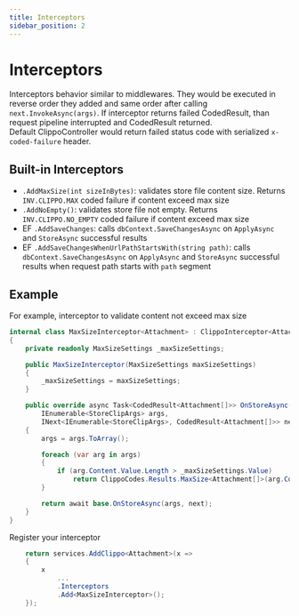 ```yaml
---
title: Interceptors
sidebar_position: 2
---
```


# Interceptors
Interceptors behavior similar to middlewares. They would be executed
in reverse order they added and same order after calling `next.InvokeAsync(args)`.
If interceptor returns failed CodedResult, than request pipeline interrupted and CodedResult returned.  
Default ClippoController would return failed status code with serialized `x-coded-failure` header.  

## Built-in Interceptors

* `.AddMaxSize(int sizeInBytes)`: validates store file content size. Returns `INV.CLIPPO.MAX`
coded failure if content exceed max size
* `.AddNoEmpty()`: validates store file not empty. Returns `INV.CLIPPO.NO_EMPTY` coded
failure if content exceed max size
* EF `.AddSaveChanges`: calls `dbContext.SaveChangesAsync` on `ApplyAsync` and `StoreAsync` successful results
* EF `.AddSaveChangesWhenUrlPathStartsWith(string path)`: calls `dbContext.SaveChangesAsync` on `ApplyAsync`
and `StoreAsync` successful results when request path starts with `path` segment

## Example

For example, interceptor to validate content not exceed max size  

```csharp
internal class MaxSizeInterceptor<Attachment> : ClippoInterceptor<Attachment>
{
    private readonly MaxSizeSettings _maxSizeSettings;

    public MaxSizeInterceptor(MaxSizeSettings maxSizeSettings)
    {
        _maxSizeSettings = maxSizeSettings;
    }

    public override async Task<CodedResult<Attachment[]>> OnStoreAsync(
        IEnumerable<StoreClipArgs> args,
        INext<IEnumerable<StoreClipArgs>, CodedResult<Attachment[]>> next)
    {
        args = args.ToArray();

        foreach (var arg in args)
        {
            if (arg.Content.Value.Length > _maxSizeSettings.Value)
                return ClippoCodes.Results.MaxSize<Attachment[]>(arg.Content);
        }

        return await base.OnStoreAsync(args, next);
    }
}
```

Register your interceptor

```csharp
    return services.AddClippo<Attachment>(x =>
    {
        x
            ...
            .Interceptors
            .Add<MaxSizeInterceptor>();
    });
```